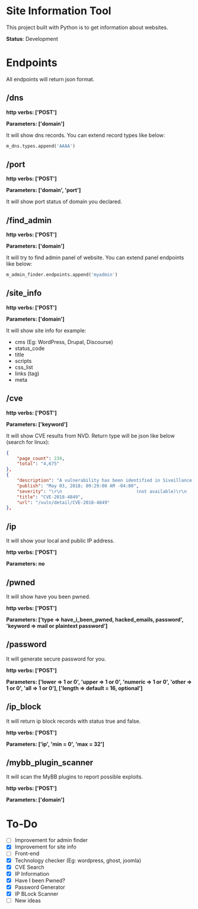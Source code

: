 # Site Information Tool

This project built with Python is to get information about websites.

**Status**: Development

# Endpoints

All endpoints will return json format.

## /dns

**http verbs: ['POST']**

**Parameters: ['domain']**

It will show dns records. You can extend record types like below:

```python
m_dns.types.append('AAAA')
```

## /port

**http verbs: ['POST']**

**Parameters: ['domain', 'port']**

It will show port status of domain you declared.

## /find_admin

**http verbs: ['POST']**

**Parameters: ['domain']**

It will try to find admin panel of website. You can extend panel endpoints like below:

```python
m_admin_finder.endpoints.append('myadmin')
```

## /site_info

**http verbs: ['POST']**

**Parameters: ['domain']**

It will show site info for example:

- cms (Eg: WordPress, Drupal, Discourse)
- status_code
- title
- scripts
- css_list
- links (tag)
- meta

## /cve

**http verbs: ['POST']**

**Parameters: ['keyword']**

It will show CVE results from NVD. Return type will be json like below (search for linux):

```json
{
    "page_count": 234,
    "total": "4,675"
},
{
    "description": "A vulnerability has been identified in Siveillance VMS Video for Android (All versions < V12.1a (2018 R1)), Siveillance VMS Video for iOS (All versions < V12.1a (2018 R1)). Improper certificate validation could allow an attacker in a privileged network position to read data from and write data to the encrypted communication channel between the app and a server. The security vulnerability could be exploited by an attacker in a privileged network position which allows intercepting the communication channel between the affected app and a server (such as Man-in-the-Middle). Furthermore, an attacker must be able to generate a certificate that results for the validation algorithm in a checksum identical to a trusted certificate. Successful exploitation requires no user interaction. The vulnerability could allow reading data from and writing data to the encrypted communication channel between the app and a server, impacting the communication's confidentiality and integrity. At the time of advisory publication no public exploitation of this security vulnerability was known. Siemens confirms the security vulnerability and provides mitigations to resolve the security issue.",
    "publish": "May 03, 2018; 09:29:00 AM -04:00",
    "severity": "\r\n                            (not available)\r\n                        ",
    "title": "CVE-2018-4849",
    "url": "/vuln/detail/CVE-2018-4849"
},
```

## /ip

It will show your local and public IP address.

**http verbs: ['POST']**

**Parameters: no**

## /pwned

It will show have you been pwned.

**http verbs: ['POST']**

**Parameters: ['type => have_i_been_pwned, hacked_emails, password', 'keyword => mail or plaintext password']**

## /password

It will generate secure password for you.

**http verbs: ['POST']**

**Parameters: ['lower => 1 or 0', 'upper => 1 or 0', 'numeric => 1 or 0', 'other => 1 or 0', 'all => 1 or 0'], ['length => default = 16, optional']**

## /ip_block

It will return ip block records with status true and false.

**http verbs: ['POST']**

**Parameters: ['ip', 'min = 0', 'max = 32']**

## /mybb_plugin_scanner

It will scan the MyBB plugins to report possible exploits.

**http verbs: ['POST']**

**Parameters: ['domain']**

# To-Do

- [ ] Improvement for admin finder
- [x] Improvement for site info
- [ ] Front-end
- [x] Technology checker (Eg: wordpress, ghost, joomla)
- [x] CVE Search
- [x] IP Information
- [x] Have I been Pwned?
- [x] Password Generator
- [x] IP BLock Scanner
- [ ] New ideas
